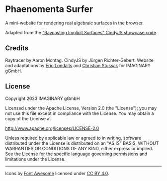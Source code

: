 # Phaenomenta Surfer

A mini-website for rendering real algebraic surfaces in the browser.

Adapted from the ["Raycasting Implicit Surfaces" CindyJS showcase code](https://cindyjs.org/gallery/main/Raytracer/).

## Credits

Raytracer by Aaron Montag. CindyJS by Jürgen Richter-Gebert.
Website and adaptations by [Eric Londaits](mailto:eric.londaits@imaginary.org) and [Christian Stussak](mailto:christian.stussak@imaginary.org) for IMAGINARY gGmbH.

## License

Copyright 2023 IMAGINARY gGmbH

Licensed under the Apache License, Version 2.0 (the "License");
you may not use this file except in compliance with the License.
You may obtain a copy of the License at

   http://www.apache.org/licenses/LICENSE-2.0

Unless required by applicable law or agreed to in writing, software
distributed under the License is distributed on an "AS IS" BASIS,
WITHOUT WARRANTIES OR CONDITIONS OF ANY KIND, either express or implied.
See the License for the specific language governing permissions and
limitations under the License.

---

Icons by [Font Awesome](https://fontawesome.com/) licensed under [CC BY 4.0](https://creativecommons.org/licenses/by/4.0/).

